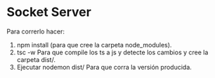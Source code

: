 # Socket Server

Para correrlo hacer:
1) npm install (para que cree la carpeta node_modules).
2) tsc -w Para que compile los ts a js y detecte los cambios y cree la carpeta dist/.
3) Ejecutar nodemon dist/ Para que corra la versión producida.